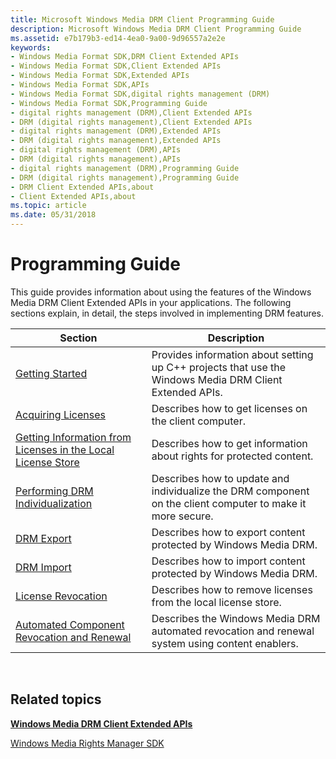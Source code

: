 ```yaml
---
title: Microsoft Windows Media DRM Client Programming Guide
description: Microsoft Windows Media DRM Client Programming Guide
ms.assetid: e7b179b3-ed14-4ea0-9a00-9d96557a2e2e
keywords:
- Windows Media Format SDK,DRM Client Extended APIs
- Windows Media Format SDK,Client Extended APIs
- Windows Media Format SDK,Extended APIs
- Windows Media Format SDK,APIs
- Windows Media Format SDK,digital rights management (DRM)
- Windows Media Format SDK,Programming Guide
- digital rights management (DRM),Client Extended APIs
- DRM (digital rights management),Client Extended APIs
- digital rights management (DRM),Extended APIs
- DRM (digital rights management),Extended APIs
- digital rights management (DRM),APIs
- DRM (digital rights management),APIs
- digital rights management (DRM),Programming Guide
- DRM (digital rights management),Programming Guide
- DRM Client Extended APIs,about
- Client Extended APIs,about
ms.topic: article
ms.date: 05/31/2018
---
```


# Programming Guide

This guide provides information about using the features of the Windows Media DRM Client Extended APIs in your applications. The following sections explain, in detail, the steps involved in implementing DRM features.



| Section                                                                                                                          | Description                                                                                                |
|----------------------------------------------------------------------------------------------------------------------------------|------------------------------------------------------------------------------------------------------------|
| [Getting Started](drm-getting-started.md)                                                                                       | Provides information about setting up C++ projects that use the Windows Media DRM Client Extended APIs.    |
| [Acquiring Licenses](acquiring-licenses.md)                                                                                     | Describes how to get licenses on the client computer.                                                      |
| [Getting Information from Licenses in the Local License Store](getting-information-from-licenses-in-the-local-license-store.md) | Describes how to get information about rights for protected content.                                       |
| [Performing DRM Individualization](performing-drm-individualization.md)                                                         | Describes how to update and individualize the DRM component on the client computer to make it more secure. |
| [DRM Export](drm-export.md)                                                                                                     | Describes how to export content protected by Windows Media DRM.                                            |
| [DRM Import](drm-import.md)                                                                                                     | Describes how to import content protected by Windows Media DRM.                                            |
| [License Revocation](drm-license-revocation.md)                                                                                 | Describes how to remove licenses from the local license store.                                             |
| [Automated Component Revocation and Renewal](automated-component-revocation-and-renewal.md)                                     | Describes the Windows Media DRM automated revocation and renewal system using content enablers.            |



 

## Related topics

<dl> <dt>

[**Windows Media DRM Client Extended APIs**](windows-media-drm-client-extended-apis.md)
</dt> <dt>

[Windows Media Rights Manager SDK](/previous-versions/ms986509(v=msdn.10))
</dt> </dl>

 

 